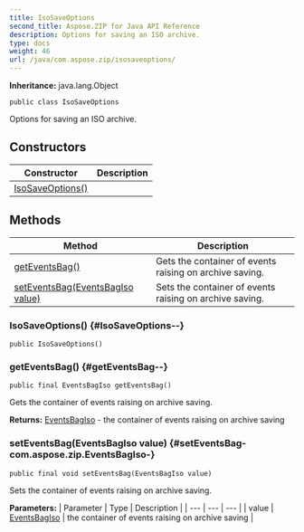 ```yaml
---
title: IsoSaveOptions
second_title: Aspose.ZIP for Java API Reference
description: Options for saving an ISO archive.
type: docs
weight: 46
url: /java/com.aspose.zip/isosaveoptions/
---
```


**Inheritance:**
java.lang.Object
```
public class IsoSaveOptions
```

Options for saving an ISO archive.
## Constructors

| Constructor | Description |
| --- | --- |
| [IsoSaveOptions()](#IsoSaveOptions--) |  |
## Methods

| Method | Description |
| --- | --- |
| [getEventsBag()](#getEventsBag--) | Gets the container of events raising on archive saving. |
| [setEventsBag(EventsBagIso value)](#setEventsBag-com.aspose.zip.EventsBagIso-) | Sets the container of events raising on archive saving. |
### IsoSaveOptions() {#IsoSaveOptions--}
```
public IsoSaveOptions()
```


### getEventsBag() {#getEventsBag--}
```
public final EventsBagIso getEventsBag()
```


Gets the container of events raising on archive saving.

**Returns:**
[EventsBagIso](../../com.aspose.zip/eventsbagiso) - the container of events raising on archive saving
### setEventsBag(EventsBagIso value) {#setEventsBag-com.aspose.zip.EventsBagIso-}
```
public final void setEventsBag(EventsBagIso value)
```


Sets the container of events raising on archive saving.

**Parameters:**
| Parameter | Type | Description |
| --- | --- | --- |
| value | [EventsBagIso](../../com.aspose.zip/eventsbagiso) | the container of events raising on archive saving |


